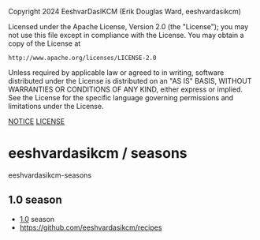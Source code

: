 Copyright 2024 EeshvarDasIKCM (Erik Douglas Ward, eeshvardasikcm)

Licensed under the Apache License, Version 2.0 (the "License");
you may not use this file except in compliance with the License.
You may obtain a copy of the License at

    http://www.apache.org/licenses/LICENSE-2.0

Unless required by applicable law or agreed to in writing, software
distributed under the License is distributed on an "AS IS" BASIS,
WITHOUT WARRANTIES OR CONDITIONS OF ANY KIND, either express or implied.
See the License for the specific language governing permissions and
limitations under the License.

[NOTICE](/NOTICE)
[LICENSE](/LICENSE)

# eeshvardasikcm / seasons
eeshvardasikcm-seasons

## 1.0 season
- [1.0](https://github.com/eeshvardasikcm-workflow/version-support/releases/tag/1.0) season
- https://github.com/eeshvardasikcm/recipes
